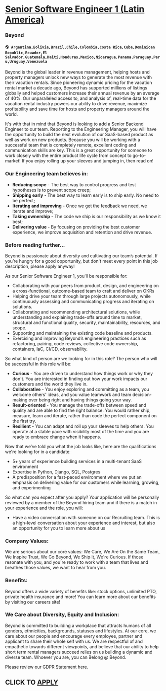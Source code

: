 # [Senior Software Engineer 1 (Latin America)](https://www.remotewlb.com/apply/senior-software-engineer-1-latin-america-79705)  
### Beyond  
#### `🌎 Argentina,Bolivia,Brazil,Chile,Colombia,Costa Rica,Cuba,Dominican Republic,Ecuador,El Salvador,Guatemala,Haiti,Honduras,Mexico,Nicaragua,Panama,Paraguay,Peru,Uruguay,Venezuela`  

Beyond is the global leader in revenue management, helping hosts and property managers unlock new ways to generate the most revenue with their vacation rentals. Since pioneering dynamic pricing for the vacation rental market a decade ago, Beyond has supported millions of listings globally and helped customers increase their annual revenue by an average of 40%. Our unparalleled access to, and analysis of, real-time data for the vacation rental industry powers our ability to drive revenue, maximize profitability and save time for hosts and property managers around the world.

It's with that in mind that Beyond is looking to add a Senior Backend Engineer to our team. Reporting to the Engineering Manager, you will have the opportunity to build the next evolution of our SaaS-based product as well as work on new products. Because you will be working with a successful team that is completely remote, excellent coding and communication skills are key. This is a great opportunity for someone to work closely with the entire product life cycle from concept to go-to-market! If you enjoy rolling up your sleeves and jumping in, then read on!

### Our Engineering team believes in:

  *  **Reducing scope** \- The best way to control progress and test hypotheses is to prevent scope creep;
  *  **Shipping early** \- The best way to learn early is to ship early. No need to be perfect;
  *  **Iterating and improving** \- Once we get the feedback we need, we iterate and improve;
  *  **Taking ownership** \- The code we ship is our responsibility as we know it best;
  *  **Delivering value** \- By focusing on providing the best customer experience, we improve acquisition and retention and drive revenue.

### Before reading further...

Beyond is passionate about diversity and cultivating our team’s potential. If you’re hungry for a good opportunity, but don't meet every point in this job description, please apply anyway!

As our Senior Software Engineer 1, you'll be responsible for:

  * Collaborating with your peers from product, design, and engineering on a cross-functional, outcome-based team to craft and deliver on OKRs
  * Helping drive your team through large projects autonomously, while continuously assessing and communicating progress and iterating on solutions.
  * Collaborating and recommending architectural solutions, while understanding and explaining trade-offs around time to market, structural and functional quality, security, maintainability, resources, and scope.
  * Supporting and maintaining the existing code baseline and products.
  * Exercising and improving Beyond’s engineering practices such as refactoring, pairing, code reviews, collective code ownership, containers, IaC, CI/CD, observability.

So what kind of person are we looking for in this role? The person who will be successful in this role will be:

  * **Curious** \- You are driven to understand how things work or why they don't. You are interested in finding out how your work impacts our customers and the world they live in.
  *  **Collaborative** \- You enjoy exploring and committing as a team, you welcome others' ideas, and you value teamwork and team decision-making over being right and having things going your way.
  *  **Result-oriented** \- You manage the trade-offs between speed and quality and are able to find the right balance. You would rather ship, measure, learn and iterate, rather than code the perfect component on the first try.
  *  **Resilient** \- You can adapt and roll up your sleeves to help others. You operate at a stable pace with visibility most of the time and you are ready to embrace change when it happens.

Now that we’ve told you what the job looks like, here are the qualifications we're looking for in a candidate:

  * 5+ years of experience building services in a multi-tenant SaaS environment
  * Expertise in Python, Django, SQL, Postgres
  * A predisposition for a fast-paced environment where we put an emphasis on delivering value for our customers while learning, growing, and experimenting

So what can you expect after you apply? Your application will be personally reviewed by a member of the Beyond hiring team and if there is a match in your experience and the role, you will:

  * Have a video conversation with someone on our Recruiting team. This is a high-level conversation about your experience and interest, but also an opportunity for you to learn more about us

### Company Values:

We are serious about our core values: We Care, We Are On the Same Team, We Inspire Trust, We Go Beyond, We Ship It, We're Curious. If those resonate with you, and you're ready to work with a team that lives and breathes those values, we want to hear from you.

### Benefits:

Beyond offers a wide variety of benefits like: stock options, unlimited PTO, private health insurance and more! You can learn more about our benefits by visiting our careers site!

### We Care about Diversity, Equity and Inclusion:

Beyond is committed to building a workplace that attracts humans of all genders, ethnicities, backgrounds, statuses and lifestyles. At our core, we care about our people and encourage every employee, partner and applicant to share their whole self with us. We are respectful of and empathetic towards different viewpoints, and believe that our ability to help short term rental managers succeed relies on us building a dynamic and diverse team. Whoever you are, you can Belong @ Beyond.

Please review our GDPR Statement here.

  
## CLICK TO [APPLY](https://www.remotewlb.com/apply/senior-software-engineer-1-latin-america-79705)

